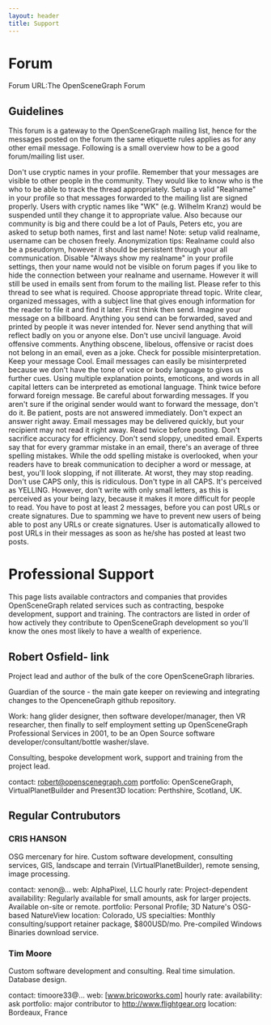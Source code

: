 ```yaml
---
layout: header
title: Support
---
```

# Forum

Forum URL:The OpenSceneGraph Forum

 ## Guidelines
This forum is a gateway to the OpenSceneGraph mailing list, hence for the messages posted on the forum the same etiquette rules applies as for any other email message. Following is a small overview how to be a good forum/mailing list user.

Don't use cryptic names in your profile.
Remember that your messages are visible to other people in the community. They would like to know who is the who to be able to track the thread appropriately. Setup a valid "Realname" in your profile so that messages forwarded to the mailing list are signed properly. Users with cryptic names like "WK" (e.g. Wilhelm Kranz) would be suspended until they change it to appropriate value. Also because our community is big and there could be a lot of Pauls, Peters etc, you are asked to setup both names, first and last name!
Note: setup valid realname, username can be chosen freely.
Anonymization tips: Realname could also be a pseudonym, however it should be persistent through your all communication. Disable "Always show my realname" in your profile settings, then your name would not be visible on forum pages if you like to hide the connection between your realname and username. However it will still be used in emails sent from forum to the mailing list. Please refer to this thread to see what is required.
Choose appropriate thread topic.
Write clear, organized messages, with a subject line that gives enough information for the reader to file it and find it later.
First think then send.
Imagine your message on a billboard. Anything you send can be forwarded, saved and printed by people it was never intended for. Never send anything that will reflect badly on you or anyone else.
Don't use uncivil language.
Avoid offensive comments. Anything obscene, libelous, offensive or racist does not belong in an email, even as a joke.
Check for possible misinterpretation.
Keep your message Cool. Email messages can easily be misinterpreted because we don't have the tone of voice or body language to gives us further cues. Using multiple explanation points, emoticons, and words in all capital letters can be interpreted as emotional language.
Think twice before forward foreign message.
Be careful about forwarding messages. If you aren't sure if the original sender would want to forward the message, don't do it.
Be patient, posts are not answered immediately.
Don't expect an answer right away. Email messages may be delivered quickly, but your recipient may not read it right away.
Read twice before posting.
Don't sacrifice accuracy for efficiency. Don't send sloppy, unedited email. Experts say that for every grammar mistake in an email, there's an average of three spelling mistakes. While the odd spelling mistake is overlooked, when your readers have to break communication to decipher a word or message, at best, you'll look slopping, if not illiterate. At worst, they may stop reading.
Don't use CAPS only, this is ridiculous.
Don't type in all CAPS. It's perceived as YELLING. However, don't write with only small letters, as this is perceived as your being lazy, because it makes it more difficult for people to read.
You have to post at least 2 messages, before you can post URLs or create signatures.
Due to spamming we have to prevent new users of being able to post any URLs or create signatures. User is automatically allowed to post URLs in their messages as soon as he/she has posted at least two posts.

# Professional Support

This page lists available contractors and companies that provides OpenSceneGraph related services such as contracting, bespoke development, support and training. The contractors are listed in order of how actively they contribute to OpenSceneGraph development so you'll know the ones most likely to have a wealth of experience.

## Robert Osfield- link
Project lead and author of the bulk of the core OpenSceneGraph libraries.

Guardian of the source - the main gate keeper on reviewing and integrating changes to the OpenceneGraph github repository.

Work: hang glider designer, then software developer/manager, then VR researcher, then finally to self employment setting up OpenSceneGraph Professional Services in 2001, to be an Open Source software developer/consultant/bottle washer/slave.

Consulting, bespoke development work, support and training from the project lead.

contact: robert@openscenegraph.com
portfolio: OpenSceneGraph, VirtualPlanetBuilder and Present3D
location: Perthshire, Scotland, UK.

## Regular Contrubutors
### CRIS HANSON
OSG mercenary for hire. Custom software development, consulting services, GIS, landscape and terrain (VirtualPlanetBuilder), remote sensing, image processing.

contact: xenon@…
web: AlphaPixel, LLC
hourly rate: Project-dependent
availability: Regularly available for small amounts, ask for larger projects. Available on-site or remote.
portfolio: Personal Profile; 3D Nature's OSG-based NatureView
location: Colorado, US
specialties: Monthly consulting/support retainer package, $800USD/mo. Pre-compiled Windows Binaries download service.
 
### Tim Moore

Custom software development and consulting. Real time simulation. Database design.

contact: timoore33@…
web: [www.bricoworks.com]
hourly rate:
availability: ask
portfolio: major contributor to http://www.flightgear.org
location: Bordeaux, France
